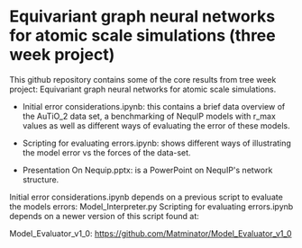 # Equivariant graph neural networks for atomic scale simulations (three week project)

This github repository contains some of the core results from tree week project: Equivariant graph neural networks for atomic scale simulations. 

- Initial error considerations.ipynb: this contains a brief data overview of the AuTiO_2 data set, a benchmarking of NequIP models with r_max values as well as different ways of evaluating the error of these models.

- Scripting for evaluating errors.ipynb: shows different ways of illustrating the model error vs the forces of the data-set.

- Presentation On Nequip.pptx: is a PowerPoint on NequIP's network structure.

Initial error considerations.ipynb depends on a previous script to evaluate the models errors: Model_Interpreter.py
Scripting for evaluating errors.ipynb depends on a newer version of this script found at:

Model_Evaluator_v1_0:
https://github.com/Matminator/Model_Evaluator_v1_0
